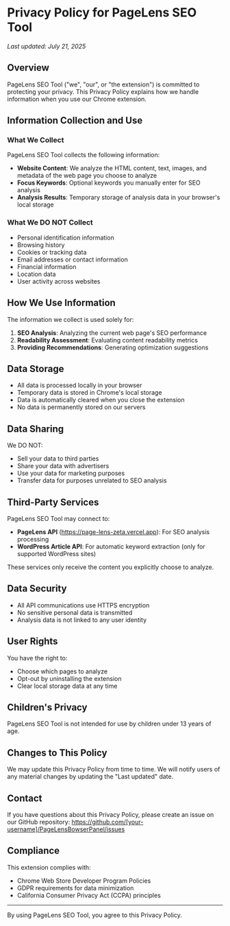 # Privacy Policy for PageLens SEO Tool

*Last updated: July 21, 2025*

## Overview

PageLens SEO Tool ("we", "our", or "the extension") is committed to protecting your privacy. This Privacy Policy explains how we handle information when you use our Chrome extension.

## Information Collection and Use

### What We Collect

PageLens SEO Tool collects the following information:

- **Website Content**: We analyze the HTML content, text, images, and metadata of the web page you choose to analyze
- **Focus Keywords**: Optional keywords you manually enter for SEO analysis
- **Analysis Results**: Temporary storage of analysis data in your browser's local storage

### What We DO NOT Collect

- Personal identification information
- Browsing history
- Cookies or tracking data
- Email addresses or contact information
- Financial information
- Location data
- User activity across websites

## How We Use Information

The information we collect is used solely for:

1. **SEO Analysis**: Analyzing the current web page's SEO performance
2. **Readability Assessment**: Evaluating content readability metrics
3. **Providing Recommendations**: Generating optimization suggestions

## Data Storage

- All data is processed locally in your browser
- Temporary data is stored in Chrome's local storage
- Data is automatically cleared when you close the extension
- No data is permanently stored on our servers

## Data Sharing

We DO NOT:
- Sell your data to third parties
- Share your data with advertisers
- Use your data for marketing purposes
- Transfer data for purposes unrelated to SEO analysis

## Third-Party Services

PageLens SEO Tool may connect to:
- **PageLens API** (https://page-lens-zeta.vercel.app): For SEO analysis processing
- **WordPress Article API**: For automatic keyword extraction (only for supported WordPress sites)

These services only receive the content you explicitly choose to analyze.

## Data Security

- All API communications use HTTPS encryption
- No sensitive personal data is transmitted
- Analysis data is not linked to any user identity

## User Rights

You have the right to:
- Choose which pages to analyze
- Opt-out by uninstalling the extension
- Clear local storage data at any time

## Children's Privacy

PageLens SEO Tool is not intended for use by children under 13 years of age.

## Changes to This Policy

We may update this Privacy Policy from time to time. We will notify users of any material changes by updating the "Last updated" date.

## Contact

If you have questions about this Privacy Policy, please create an issue on our GitHub repository:
https://github.com/[your-username]/PageLensBowserPanel/issues

## Compliance

This extension complies with:
- Chrome Web Store Developer Program Policies
- GDPR requirements for data minimization
- California Consumer Privacy Act (CCPA) principles

---

By using PageLens SEO Tool, you agree to this Privacy Policy.
